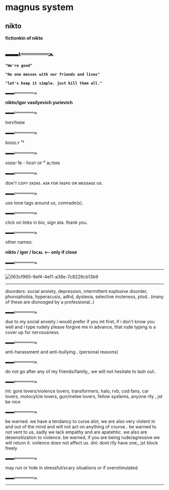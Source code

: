 # magnus system
**nikto**
------------------------------------------------------------------------------------------------------------------------------------------------------------------------------

**fictionkin of nikto**

▬▬ι══════ﺤ
------------------------------------------------------------------------------------------------------------------------------------------------------------------------------
**`"We're good"`**

**`"No one messes with our friends and lives"`**

**`"let's keep it simple. just kill them all."`**

▬▬ι══════ﺤ

**nikto/igor vasilyevich yurievich**

▬▬ι══════ﺤ

tʜᴇʏ/tʜᴇᴍ

▬▬ι══════ﺤ

bᴏᴅɪʟʏ ¹³

▬▬ι══════ﺤ

osᴅᴅ-1ʙ - hᴏsᴛ ᴏғ ⁴ aʟᴛᴇʀs

▬▬ι══════ﺤ

dᴏɴ'ᴛ ᴄᴏᴘʏ sᴋɪɴs. ᴀsᴋ ғᴏʀ iɴsᴘᴏ ᴏʀ ᴍᴇssᴀɢᴇ ᴜs.

▬▬ι══════ﺤ

use tone tags around us, comrade(s).

▬▬ι══════ﺤ

click on links in bio, sign ata. thank you.

▬▬ι══════ﺤ

other names:

**nikto / igor / loᴄᴀʟ <-- only if close**

▬▬ι══════ﺤ

------------------------------------------------------------------------------------------------------------------------------------------------------------------------------





![063cf965-9ef4-4e11-a38e-7c8226cb13b9](https://github.com/user-attachments/assets/fad4f9fd-4f4a-4bf3-af1b-6a192bd3aa4b)



------------------------------------------------------------------------------------------------------------------------------------------------------------------------------
disorders: social anxiety, depression, intermittent explosive disorder, phonophobia, hyperacusis, adhd, dyslexia, selective muteness, ptsd.. (many of these are dionosged by a professional..)

▬▬ι══════ﺤ

due to my social anxiety i would prefer if you int first, if i don't know you well and i type rudely please forgive me in advance, that rude typing is a cover up for nervousness.

▬▬ι══════ﺤ

anti-harassment and anti-bullying.. (personal reasons)

▬▬ι══════ﺤ

do not go after any of my friends/family,, we will not hesitate to lash out..

▬▬ι══════ﺤ

int: gore lovers/violence lovers, transformers, halo, rvb, cod fans, car lovers, motocylcle lovers, gun/melee lovers, fellow systems, anyone rlly , jst be nice

▬▬ι══════ﺤ

be warned. we have a tendancy to curse alot, we are also very violent in and out of the mind and will not act on anything of course.. be warned to not vent to us, sadly we lack empathy and are apatehtic. we also are desensitization to violence. be warned, if you are being rude/agressive we will return it. voilence does not affect us.
dni: dont rlly have one,, jst block freely

▬▬ι══════ﺤ

may run or hide in stressful/scary situations or if overstimulated.

▬▬ι══════ﺤ

------------------------------------------------------------------------------------------------------------------------------------------------------------------------------
